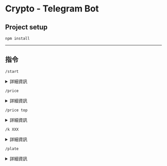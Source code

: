 # Crypto - Telegram Bot 


## Project setup
```
npm install
```
___
## 指令
```
/start
```
<details>
<summary>詳細資訊</summary>
! [:start] (https://github.com/105555/cryptoBot/assets/110403362/f4e59a93-1186-43cb-a768-a210f87f8770)
</details>

```
/price
```
<details>
<summary>詳細資訊</summary>
! [:price] (https://github.com/105555/cryptoBot/assets/110403362/dabcd3e1-2625-4a88-992d-ed27de4947a0)
</details>

```
/price top
```
<details>
<summary>詳細資訊</summary>
![:price top] (https://github.com/105555/cryptoBot/assets/110403362/9dbc24db-61e4-4c41-941b-fb52037a01a7)
</details>

```
/k XXX
```
<details>
<summary>詳細資訊</summary>
![:k] (https://github.com/105555/cryptoBot/blob/main/img/%3Ak.png)
</details>

```
/plate
```
<details>
<summary>詳細資訊</summary>
![:plate] (https://github.com/105555/cryptoBot/assets/110403362/96671794-13f2-479c-9290-5537ecdbf289)
</details>

